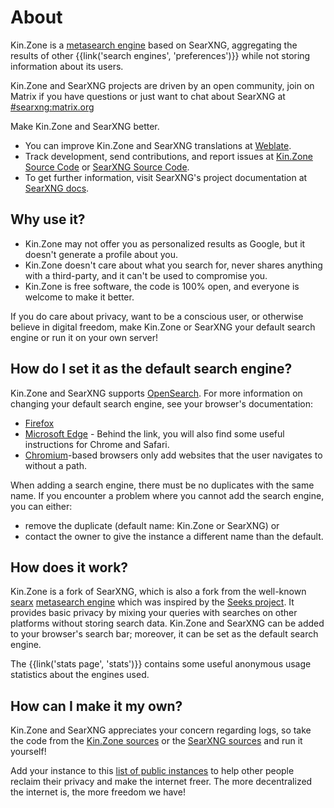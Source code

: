 # About 

Kin.Zone is a <a href="https://en.wikipedia.org/wiki/Metasearch_engine" target="_blank">metasearch engine</a> based on SearXNG, aggregating the results of other
{{link('search engines', 'preferences')}} while not storing information about
its users.

Kin.Zone and SearXNG projects are driven by an open community, join on Matrix if
you have questions or just want to chat about SearXNG at <a href="https://matrix.to/#/#searxng:matrix.org" target="_blank">#searxng:matrix.org</a>

Make Kin.Zone and SearXNG better.

- You can improve Kin.Zone and SearXNG translations at <a href="https://translate.codeberg.org/projects/searxng/" target="_blank">Weblate</a>.
- Track development, send contributions, and report issues at <a href="https://github.com/mkmzone/kin.zone" target="_blank">Kin.Zone Source Code</a> or <a href="https://github.com/searxng/searxng/" target="_blank">SearXNG Source Code</a>.
- To get further information, visit SearXNG's project documentation at <a href="https://docs.searxng.org/" target="_blank">SearXNG docs</a>.

## Why use it?

- Kin.Zone may not offer you as personalized results as Google, but it doesn't
  generate a profile about you.
- Kin.Zone doesn't care about what you search for, never shares anything with a
  third-party, and it can't be used to compromise you.
- Kin.Zone is free software, the code is 100% open, and everyone is welcome to
  make it better.

If you do care about privacy, want to be a conscious user, or otherwise believe
in digital freedom, make Kin.Zone or SearXNG your default search engine or run it on your
own server!

## How do I set it as the default search engine?

Kin.Zone and SearXNG supports <a href="https://github.com/dewitt/opensearch/blob/master/opensearch-1-1-draft-6.md" target="_blank">OpenSearch</a>.  For more information on changing your default
search engine, see your browser's documentation:

- <a href="https://support.mozilla.org/en-US/kb/add-or-remove-search-engine-firefox" target="_blank">Firefox</a>
- <a href="https://support.microsoft.com/en-us/help/4028574/microsoft-edge-change-the-default-search-engine" target="_blank">Microsoft Edge</a> - Behind the link, you will also find some useful instructions
  for Chrome and Safari.
- <a href="https://www.chromium.org/tab-to-search" target="_blank">Chromium</a>-based browsers only add websites that the user navigates to without
  a path.

When adding a search engine, there must be no duplicates with the same name.  If
you encounter a problem where you cannot add the search engine, you can either:

- remove the duplicate (default name: Kin.Zone or SearXNG) or
- contact the owner to give the instance a different name than the default.

## How does it work?

Kin.Zone is a fork of SearXNG, which is also a fork from the well-known <a href="https://github.com/searx/searx" target="_blank">searx</a> <a href="https://en.wikipedia.org/wiki/Metasearch_engine" target="_blank">metasearch engine</a> which was
inspired by the <a href="https://beniz.github.io/seeks/" target="_blank">Seeks project</a>.  It provides basic privacy by mixing your
queries with searches on other platforms without storing search data.  Kin.Zone and SearXNG
can be added to your browser's search bar; moreover, it can be set as the
default search engine.

The {{link('stats page', 'stats')}} contains some useful anonymous usage
statistics about the engines used.

## How can I make it my own?

Kin.Zone and SearXNG appreciates your concern regarding logs, so take the code from the <a href="https://github.com/mkmzone/kin.zone" target="_blank">Kin.Zone sources</a> or the
<a href="https://github.com/searxng/searxng/" target="_blank">SearXNG sources</a> and run it yourself!

Add your instance to this <a href="https://searx.space/" target="_blank">list of public
instances</a> to help other people
reclaim their privacy and make the internet freer.  The more decentralized the
internet is, the more freedom we have!


[SearXNG sources]: {{GIT_URL}}
[#searxng:matrix.org]: https://matrix.to/#/#searxng:matrix.org
[SearXNG docs]: {{get_setting('brand.docs_url')}}
[searx]: https://github.com/searx/searx
[metasearch engine]: https://en.wikipedia.org/wiki/Metasearch_engine
[Weblate]: https://translate.codeberg.org/projects/searxng/
[Seeks project]: https://beniz.github.io/seeks/
[OpenSearch]: https://github.com/dewitt/opensearch/blob/master/opensearch-1-1-draft-6.md
[Firefox]: https://support.mozilla.org/en-US/kb/add-or-remove-search-engine-firefox
[Microsoft Edge]: https://support.microsoft.com/en-us/help/4028574/microsoft-edge-change-the-default-search-engine
[Chromium]: https://www.chromium.org/tab-to-search
